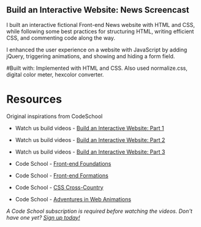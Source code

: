 ## Build an Interactive Website: News Screencast

I built an interactive fictional Front-end News website with HTML and CSS, while following some best practices for structuring HTML, writing efficient CSS, and commenting code along the way.

I enhanced the user experience on a website with JavaScript by adding jQuery, triggering animations, and showing and hiding a form field.

#Built with:
Implemented with HTML and CSS. Also used normalize.css, digital color meter, hexcolor converter.

# Resources

Original inspirations from CodeSchool
- Watch us build videos - [Build an Interactive Website: Part 1](https://www.codeschool.com/screencasts/build-an-interactive-website-part-1)

- Watch us build videos - [Build an Interactive Website: Part 2](https://www.codeschool.com/screencasts/build-an-interactive-website-part-2)

- Watch us build videos - [Build an Interactive Website: Part 3](https://www.codeschool.com/screencasts/build-an-interactive-website-part-3)

- Code School - [Front-end Foundations](https://www.codeschool.com/courses/front-end-foundations)

- Code School - [Front-end Formations](https://www.codeschool.com/courses/front-end-formations)

- Code School - [CSS Cross-Country](https://www.codeschool.com/courses/css-cross-country)

- Code School - [Adventures in Web Animations](https://www.codeschool.com/courses/adventures-in-web-animations)


_A Code School subscription is required before watching the videos. Don't have one yet? [Sign up today!](https://www.codeschool.com/pricing)_
